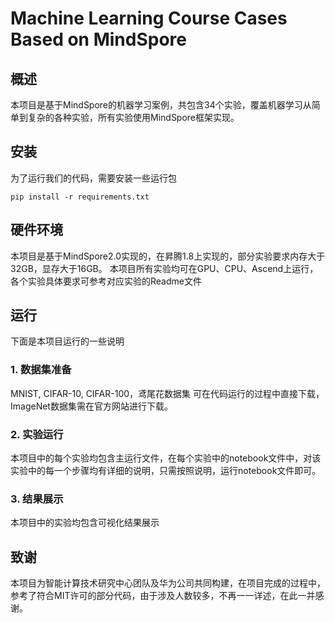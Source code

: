# Machine Learning Course Cases Based on MindSpore

## 概述

本项目是基于MindSpore的机器学习案例，共包含34个实验，覆盖机器学习从简单到复杂的各种实验，所有实验使用MindSpore框架实现。

## 安装

为了运行我们的代码，需要安装一些运行包

```
pip install -r requirements.txt
```
## 硬件环境

本项目是基于MindSpore2.0实现的，在昇腾1.8上实现的，部分实验要求内存大于32GB，显存大于16GB。
本项目所有实验均可在GPU、CPU、Ascend上运行，各个实验具体要求可参考对应实验的Readme文件

## 运行

下面是本项目运行的一些说明

### 1. 数据集准备

MNIST, CIFAR-10, CIFAR-100，鸢尾花数据集 可在代码运行的过程中直接下载，ImageNet数据集需在官方网站进行下载。

### 2. 实验运行

本项目中的每个实验均包含主运行文件，在每个实验中的notebook文件中，对该实验中的每一个步骤均有详细的说明，只需按照说明，运行notebook文件即可。

### 3. 结果展示

本项目中的实验均包含可视化结果展示

## 致谢

本项目为智能计算技术研究中心团队及华为公司共同构建，在项目完成的过程中，参考了符合MIT许可的部分代码，由于涉及人数较多，不再一一详述，在此一并感谢。
